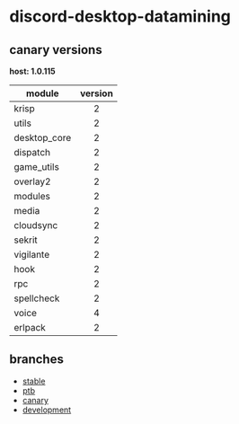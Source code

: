# discord-desktop-datamining

## canary versions

**host: 1.0.115**

| module | version |
| ------ | :-----: |
| krisp | 2 |
| utils | 2 |
| desktop_core | 2 |
| dispatch | 2 |
| game_utils | 2 |
| overlay2 | 2 |
| modules | 2 |
| media | 2 |
| cloudsync | 2 |
| sekrit | 2 |
| vigilante | 2 |
| hook | 2 |
| rpc | 2 |
| spellcheck | 2 |
| voice | 4 |
| erlpack | 2 |

## branches

- [stable](https://github.com/OpenAsar/discord-desktop-datamining/tree/stable)
- [ptb](https://github.com/OpenAsar/discord-desktop-datamining/tree/ptb)
- [canary](https://github.com/OpenAsar/discord-desktop-datamining/tree/canary)
- [development](https://github.com/OpenAsar/discord-desktop-datamining/tree/development)